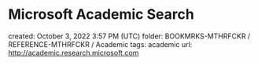 # Microsoft Academic Search

created: October 3, 2022 3:57 PM (UTC)
folder: BOOKMRKS-MTHRFCKR / REFERENCE-MTHRFCKR / Academic
tags: academic
url: http://academic.research.microsoft.com